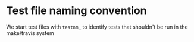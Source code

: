 # Test file naming convention
We start test files with `testnm_` to identify tests that shouldn't be run in the make/travis system